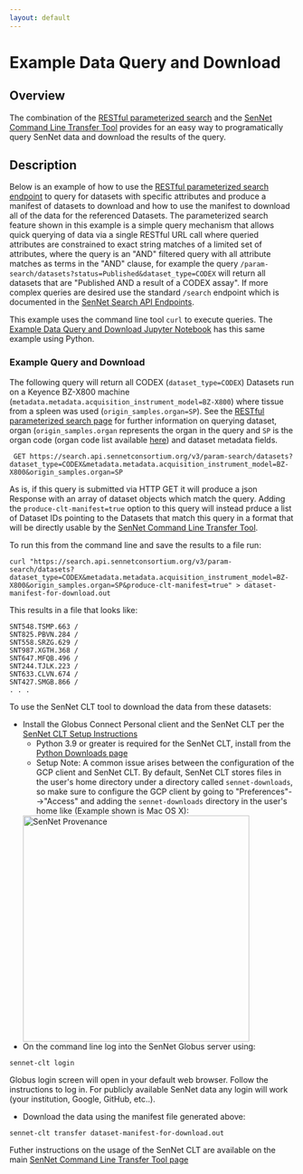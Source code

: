 ```yaml
---
layout: default
---
```

# Example Data Query and Download

## Overview
The combination of the [RESTful parameterized search](index.html) and the [SenNet Command Line Transfer Tool](../clt/index.html) provides for an easy way to programatically query SenNet data and download the results of the query.

## Description
Below is an example of how to use the [RESTful parameterized search endpoint](index.html) to query for datasets with specific attributes and produce a manifest of datasets to download and how to use the manifest to download all of the data for the referenced Datasets. The parameterized search feature shown in this example is a simple query mechanism that allows quick querying of data via a single RESTful URL call where queried attributes are constrained to exact string matches of a limited set of attributes, where the query is an "AND" filtered query with all attribute matches as terms in the "AND" clause, for example the query `/param-search/datasets?status=Published&dataset_type=CODEX` will return all datasets that are "Published AND a result of a CODEX assay".  If more complex queries are desired use the standard `/search` endpoint which is documented in the [SenNet Search API Endpoints](https://smart-api.info/ui/7aaf02b838022d564da776b03f357158).

This example uses the command line tool `curl` to execute queries.  The [Example Data Query and Download Jupyter Notebook](https://github.com/hubmapconsortium/search-api/blob/main/examples/Parameter%20Search%20and%20Download%20Tutorial.ipynb) has this same example using Python.

### Example Query and Download

The following query will return all CODEX (`dataset_type=CODEX`) Datasets run on a Keyence BZ-X800 machine (`metadata.metadata.acquisition_instrument_model=BZ-X800`) where tissue from a spleen was used (`origin_samples.organ=SP`).  See the [RESTful parameterized search page](index.html) for further information on querying dataset, organ (`origin_samples.organ` represents the organ in the query and `SP` is the organ code (organ code list available [here](schema-sample.html#organ-attribute-values)) and dataset metadata fields.

```
 GET https://search.api.sennetconsortium.org/v3/param-search/datasets?dataset_type=CODEX&metadata.metadata.acquisition_instrument_model=BZ-X800&origin_samples.organ=SP
```

As is, if this query is submitted via HTTP GET it will produce a json Response with an array of dataset objects which match the query.  Adding the `produce-clt-manifest=true` option to this query will instead prduce a list of Dataset IDs pointing to the Datasets that match this query in a format that will be directly usable by the [SenNet Command Line Transfer Tool](../clt/index.html).

To run this from the command line and save the results to a file run:
```
curl "https://search.api.sennetconsortium.org/v3/param-search/datasets?dataset_type=CODEX&metadata.metadata.acquisition_instrument_model=BZ-X800&origin_samples.organ=SP&produce-clt-manifest=true" > dataset-manifest-for-download.out
```

This results in a file that looks like:

```
SNT548.TSMP.663 /
SNT825.PBVN.284 /
SNT558.SRZG.629 /
SNT987.XGTH.368 /
SNT647.MFQB.496 /
SNT244.TJLK.223 /
SNT633.CLVN.674 /
SNT427.SMGB.866 /
. . .
```

To use the SenNet CLT tool to download the data from these datasets:

  - Install the Globus Connect Personal client and the SenNet CLT per the [SenNet CLT Setup Instructions](../clt/install-sennet-clt.html)
    - Python 3.9 or greater is required for the SenNet CLT, install from the [Python Downloads page](https://www.python.org/downloads/)
    - Setup Note: A common issue arises between the configuration of the GCP client and SenNet CLT.  By default, SenNet CLT stores files in the user's home directory under a directory called `sennet-downloads`, so make sure to configure the GCP client by going to "Preferences"-->"Access" and adding the `sennet-downloads` directory in the user's home like (Example shown is Mac OS X):<br/>
    <img src="/imgs/globus-properties.jpg" alt="SenNet Provenance" width="400"/>
  - On the command line log into the SenNet Globus server using:
  ```
  sennet-clt login
  ```
  Globus login screen will open in your default web browser.  Follow the instructions to log in.  For publicly available SenNet data any login will work (your institution, Google, GitHub, etc..).
  - Download the data using the manifest file generated above:
  ```
  sennet-clt transfer dataset-manifest-for-download.out
  ```

Futher instructions on the usage of the SenNet CLT are available on the main [SenNet Command Line Transfer Tool page](../clt/index.html)